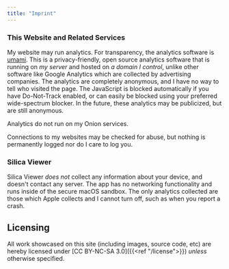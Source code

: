 ```yaml
---
title: "Imprint"
---
```



### This Website and Related Services

My website may run analytics. For transparency, the analytics software is [umami](https://github.com/mikecao/umami). This is a privacy-friendly, open source analytics software that is running on _my server_ and hosted on _a domain I control_, unlike other software like Google Analytics which are collected by advertising companies. The analytics are completely anonymous, and I have no way to tell who visited the page. The JavaScript is blocked automatically if you have Do-Not-Track enabled, or can easily be blocked using your preferred wide-spectrum blocker. In the future, these analytics may be publicized, but are still anonymous.

Analytics do not run on my Onion services.

Connections to my websites may be checked for abuse, but nothing is permanently logged nor do I care to log you.

### Silica Viewer

Silica Viewer _does not_ collect any information about your device, and doesn't contact any server. The app has no networking functionality and runs inside of the secure macOS sandbox. The only analytics collected are those which Apple collects and I
cannot turn off, such as when you report a crash.

## Licensing

All work showcased on this site (including images, source code, etc) are hereby licensed under
[CC BY-NC-SA 3.0]({{<ref "/license">}}) _unless_ otherwise specified.
